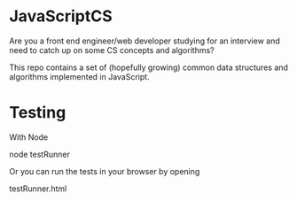 JavaScriptCS
============
Are you a front end engineer/web developer studying for an interview
and need to catch up on some CS concepts and algorithms?

This repo contains a set of (hopefully growing) common
data structures and algorithms implemented in JavaScript.


Testing
========

With Node

node testRunner

Or you can run the tests in your browser by opening 

testRunner.html
